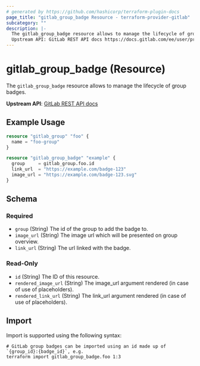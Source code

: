 ```yaml
---
# generated by https://github.com/hashicorp/terraform-plugin-docs
page_title: "gitlab_group_badge Resource - terraform-provider-gitlab"
subcategory: ""
description: |-
  The gitlab_group_badge resource allows to manage the lifecycle of group badges.
  Upstream API: GitLab REST API docs https://docs.gitlab.com/ee/user/project/badges.html#group-badges
---
```


# gitlab_group_badge (Resource)

The `gitlab_group_badge` resource allows to manage the lifecycle of group badges.

**Upstream API**: [GitLab REST API docs](https://docs.gitlab.com/ee/user/project/badges.html#group-badges)

## Example Usage

```terraform
resource "gitlab_group" "foo" {
  name = "foo-group"
}

resource "gitlab_group_badge" "example" {
  group     = gitlab_group.foo.id
  link_url  = "https://example.com/badge-123"
  image_url = "https://example.com/badge-123.svg"
}
```

<!-- schema generated by tfplugindocs -->
## Schema

### Required

- `group` (String) The id of the group to add the badge to.
- `image_url` (String) The image url which will be presented on group overview.
- `link_url` (String) The url linked with the badge.

### Read-Only

- `id` (String) The ID of this resource.
- `rendered_image_url` (String) The image_url argument rendered (in case of use of placeholders).
- `rendered_link_url` (String) The link_url argument rendered (in case of use of placeholders).

## Import

Import is supported using the following syntax:

```shell
# GitLab group badges can be imported using an id made up of `{group_id}:{badge_id}`, e.g.
terraform import gitlab_group_badge.foo 1:3
```
